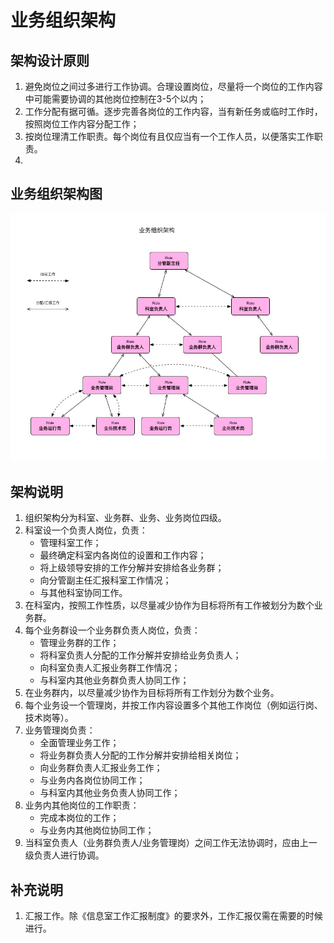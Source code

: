 # 业务组织架构

## 架构设计原则
1. 避免岗位之间过多进行工作协调。合理设置岗位，尽量将一个岗位的工作内容中可能需要协调的其他岗位控制在3-5个以内；
2. 工作分配有据可循。逐步完善各岗位的工作内容，当有新任务或临时工作时，按照岗位工作内容分配工作；
3. 按岗位理清工作职责。每个岗位有且仅应当有一个工作人员，以便落实工作职责。
4.

## 业务组织架构图
![业务组织架构图](./yewu-zuzhi-jiagou.jpg)


## 架构说明

1. 组织架构分为科室、业务群、业务、业务岗位四级。
2. 科室设一个负责人岗位，负责：
    - 管理科室工作；
    - 最终确定科室内各岗位的设置和工作内容；
    - 将上级领导安排的工作分解并安排给各业务群；
    - 向分管副主任汇报科室工作情况；
    - 与其他科室协同工作。
3. 在科室内，按照工作性质，以尽量减少协作为目标将所有工作被划分为数个业务群。
4. 每个业务群设一个业务群负责人岗位，负责：
    - 管理业务群的工作；
    - 将科室负责人分配的工作分解并安排给业务负责人；
    - 向科室负责人汇报业务群工作情况；
    - 与科室内其他业务群负责人协同工作；
5. 在业务群内，以尽量减少协作为目标将所有工作划分为数个业务。
6. 每个业务设一个管理岗，并按工作内容设置多个其他工作岗位（例如运行岗、技术岗等）。
7. 业务管理岗负责：
    - 全面管理业务工作；
    - 将业务群负责人分配的工作分解并安排给相关岗位；
    - 向业务群负责人汇报业务工作；
    - 与业务内各岗位协同工作；
    - 与科室内其他业务负责人协同工作；
8. 业务内其他岗位的工作职责：
    - 完成本岗位的工作；
    - 与业务内其他岗位协同工作；
9. 当科室负责人（业务群负责人/业务管理岗）之间工作无法协调时，应由上一级负责人进行协调。

## 补充说明

1. 汇报工作。除《信息室工作汇报制度》的要求外，工作汇报仅需在需要的时候进行。
